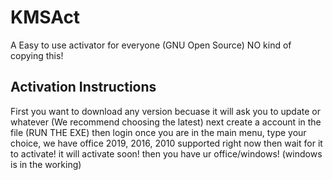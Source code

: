 # KMSAct
A Easy to use activator for everyone (GNU Open Source) NO kind of copying this!
## Activation Instructions
First you want to download any version becuase it will ask you to update or whatever (We recommend choosing the latest)
next create a account in the file (RUN THE EXE)
then login
once you are in the main menu, type your choice, we have office 2019, 2016, 2010 supported right now
then wait for it to activate! it will activate soon!
then you have ur office/windows! (windows is in the working)
